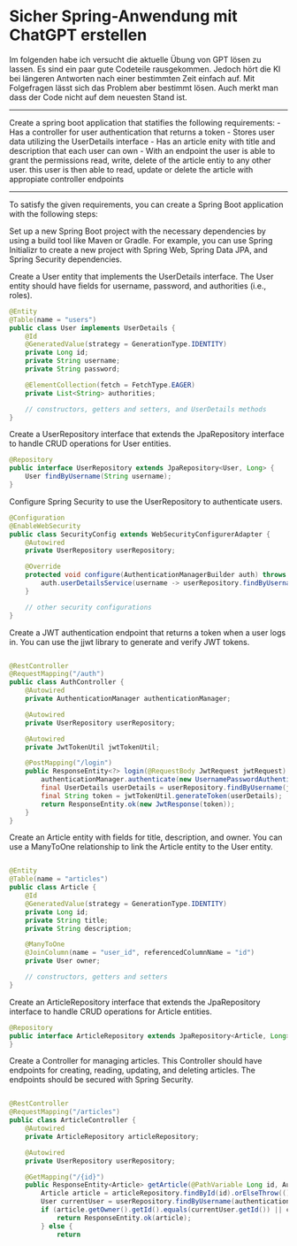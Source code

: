 # Sicher Spring-Anwendung mit ChatGPT erstellen

Im folgenden habe ich versucht die aktuelle Übung von GPT lösen zu lassen. Es sind ein paar gute Codeteile rausgekommen. Jedoch hört die KI bei längeren Antworten nach einer bestimmten Zeit einfach auf. Mit Folgefragen lässt sich das Problem aber bestimmt lösen. Auch merkt man dass der Code nicht auf dem neuesten Stand ist. 

<Hr>
Create a spring boot application that statifies the following requirements:
- Has a controller for user authentication that returns a token
- Stores user data utilizing the UserDetails interface
- Has an article enity with title and description that each user can own
- With an endpoint the user is able to grant the permissions read, write, delete of the article entiy to any other user. this user is then able to read, update or delete the article with appropiate controller endpoints

<hr>

To satisfy the given requirements, you can create a Spring Boot application with the following steps:

Set up a new Spring Boot project with the necessary dependencies by using a build tool like Maven or Gradle. For example, you can use Spring Initializr to create a new project with Spring Web, Spring Data JPA, and Spring Security dependencies.

Create a User entity that implements the UserDetails interface. The User entity should have fields for username, password, and authorities (i.e., roles).

```java
@Entity
@Table(name = "users")
public class User implements UserDetails {
    @Id
    @GeneratedValue(strategy = GenerationType.IDENTITY)
    private Long id;
    private String username;
    private String password;

    @ElementCollection(fetch = FetchType.EAGER)
    private List<String> authorities;

    // constructors, getters and setters, and UserDetails methods
}

```


Create a UserRepository interface that extends the JpaRepository interface to handle CRUD operations for User entities.

```java
@Repository
public interface UserRepository extends JpaRepository<User, Long> {
    User findByUsername(String username);
}
```



Configure Spring Security to use the UserRepository to authenticate users.

```java
@Configuration
@EnableWebSecurity
public class SecurityConfig extends WebSecurityConfigurerAdapter {
    @Autowired
    private UserRepository userRepository;

    @Override
    protected void configure(AuthenticationManagerBuilder auth) throws Exception {
        auth.userDetailsService(username -> userRepository.findByUsername(username));
    }

    // other security configurations
}
```

Create a JWT authentication endpoint that returns a token when a user logs in. You can use the jjwt library to generate and verify JWT tokens.

```java

@RestController
@RequestMapping("/auth")
public class AuthController {
    @Autowired
    private AuthenticationManager authenticationManager;

    @Autowired
    private UserRepository userRepository;

    @Autowired
    private JwtTokenUtil jwtTokenUtil;

    @PostMapping("/login")
    public ResponseEntity<?> login(@RequestBody JwtRequest jwtRequest) throws Exception {
        authenticationManager.authenticate(new UsernamePasswordAuthenticationToken(jwtRequest.getUsername(), jwtRequest.getPassword()));
        final UserDetails userDetails = userRepository.findByUsername(jwtRequest.getUsername());
        final String token = jwtTokenUtil.generateToken(userDetails);
        return ResponseEntity.ok(new JwtResponse(token));
    }
}
```

Create an Article entity with fields for title, description, and owner. You can use a ManyToOne relationship to link the Article entity to the User entity.

```java

@Entity
@Table(name = "articles")
public class Article {
    @Id
    @GeneratedValue(strategy = GenerationType.IDENTITY)
    private Long id;
    private String title;
    private String description;

    @ManyToOne
    @JoinColumn(name = "user_id", referencedColumnName = "id")
    private User owner;

    // constructors, getters and setters
}
```

Create an ArticleRepository interface that extends the JpaRepository interface to handle CRUD operations for Article entities.

```java
@Repository
public interface ArticleRepository extends JpaRepository<Article, Long> {
}
```

Create a Controller for managing articles. This Controller should have endpoints for creating, reading, updating, and deleting articles. The endpoints should be secured with Spring Security.

```java

@RestController
@RequestMapping("/articles")
public class ArticleController {
    @Autowired
    private ArticleRepository articleRepository;

    @Autowired
    private UserRepository userRepository;

    @GetMapping("/{id}")
    public ResponseEntity<Article> getArticle(@PathVariable Long id, Authentication authentication) {
        Article article = articleRepository.findById(id).orElseThrow(() -> new ResourceNotFoundException("Article", "id", id));
        User currentUser = userRepository.findByUsername(authentication.getName());
        if (article.getOwner().getId().equals(currentUser.getId()) || currentUser.getAuthorities().contains("ROLE_ADMIN")) {
            return ResponseEntity.ok(article);
        } else {
            return
```